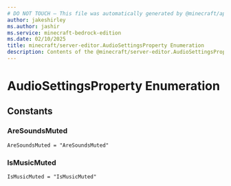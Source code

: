 ```yaml
---
# DO NOT TOUCH — This file was automatically generated by @minecraft/api-docs-generator, to report problems file an issue at https://github.com/Mojang/minecraft-scripting-libraries
author: jakeshirley
ms.author: jashir
ms.service: minecraft-bedrock-edition
ms.date: 02/10/2025
title: minecraft/server-editor.AudioSettingsProperty Enumeration
description: Contents of the @minecraft/server-editor.AudioSettingsProperty enumeration.
---
```

# AudioSettingsProperty Enumeration

## Constants
### **AreSoundsMuted**
`AreSoundsMuted = "AreSoundsMuted"`
### **IsMusicMuted**
`IsMusicMuted = "IsMusicMuted"`
